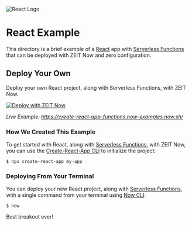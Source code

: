 ![React Logo](../.github/images/react.svg)

# React Example

This directory is a brief example of a [React](https://reactjs.org/) app with [Serverless Functions](https://zeit.co/docs/v2/serverless-functions/introduction) that can be deployed with ZEIT Now and zero configuration.

## Deploy Your Own

Deploy your own React project, along with Serverless Functions, with ZEIT Now.

[![Deploy with ZEIT Now](https://zeit.co/button)](https://zeit.co/new/project?template=https://github.com/zeit/now-examples/tree/master/create-react-app-functions)

_Live Example: https://create-react-app-functions.now-examples.now.sh/_

### How We Created This Example

To get started with React, along with [Serverless Functions](https://zeit.co/docs/v2/serverless-functions/introduction), with ZEIT Now, you can use the [Create-React-App CLI](https://reactjs.org/docs/create-a-new-react-app.html#create-react-app) to initialize the project:

```shell
$ npx create-react-app my-app
```

### Deploying From Your Terminal

You can deploy your new React project, along with [Serverless Functions](https://zeit.co/docs/v2/serverless-functions/introduction), with a single command from your terminal using [Now CLI](https://zeit.co/download):

```shell
$ now
```



Best breakout ever! 